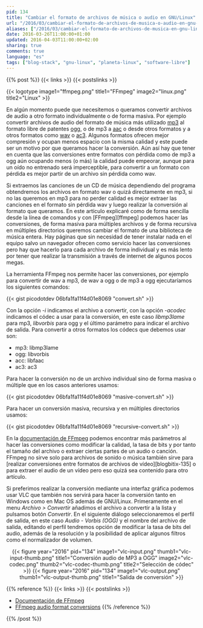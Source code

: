 ```yaml
---
pid: 134
title: "Cambiar el formato de archivos de música o audio en GNU/Linux"
url: "/2016/03/cambiar-el-formato-de-archivos-de-musica-o-audio-en-gnu-linux/"
aliases: ["/2016/03/cambiar-el-formato-de-archivos-de-musica-en-gnu-linux/"]
date: 2016-03-26T11:00:00+01:00
updated: 2016-04-03T11:00:00+02:00
sharing: true
comments: true
language: "es"
tags: ["blog-stack", "gnu-linux", "planeta-linux", "software-libre"]
---
```


{{% post %}}
{{< links >}}
{{< postslinks >}}

{{< logotype image1="ffmpeg.png" title1="FFmpeg" image2="linux.png" title2="Linux" >}}

En algún momento puede que necesitemos o queramos convertir archivos de audio a otro formato individualmente o de forma masiva. Por ejemplo convertir archivos de audio del formato de música más utilizado [mp3](https://es.wikipedia.org/wiki/MP3) al formato libre de patentes [ogg](https://es.wikipedia.org/wiki/Ogg), o de mp3 a [aac](https://es.wikipedia.org/wiki/Advanced_Audio_Coding) o desde otros formatos y a otros formatos como [wav](https://es.wikipedia.org/wiki/Waveform_Audio_Format) o [ac3](https://es.wikipedia.org/wiki/Dolby_Digital_%28AC-3%29). Algunos formatos ofrecen mejor compresión y ocupan menos espacio con la misma calidad y este puede ser un motivo por que queramos hacer la conversión. Aún así hay que tener en cuenta que las conversiones entre formatos con pérdida como de mp3 a ogg aún ocupando menos (o más) la calidad puede empeorar, aunque para un oído no entrenado será imperceptible, para convertir a un formato con pérdida es mejor partir de un archivo sin pérdida como wav.

Si extraemos las canciones de un CD de música dependiendo del programa obtendremos los archivos en formato wav o quizá directamente en mp3, si no las queremos en mp3 para no perder calidad es mejor extraer las canciones en el formato sin pérdida wav y luego realizar la conversión al formato que queramos. En este artículo explicaré como de forma sencilla desde la línea de comandos y con [FFmpeg][ffmpeg] podemos hacer las conversiones, de forma masiva para múltiples archivos y de forma recursiva en múltiples directorios queremos cambiar el formato de una biblioteca de música entera. Hay páginas que sin necesidad de tener instalar nada en el equipo salvo un navegador ofrecen como servicio hacer las conversiones pero hay que hacerlo para cada archivo de forma individual y es más lento por tener que realizar la transmisión a través de internet de algunos pocos megas.

La herramienta FFmpeg nos permite hacer las conversiones, por ejemplo para convertir de wav a mp3, de wav a ogg o de mp3 a ogg ejecutaríamos los siguientes comandos:

{{< gist picodotdev 06bfa1fa11f4d01e8069 "convert.sh" >}}

Con la opción _-i_ indicamos el archivo a convertir, con la opción _-acodec_ indicamos el códec a usar para la conversión, en este caso _libmp3lame_ para mp3, _libvorbis_ para ogg y el último parámetro para indicar el archivo de salida. Para convertir a otros formatos los códecs que debemos usar son:

* mp3: libmp3lame
* ogg: libvorbis
* acc: libfaac
* ac3: ac3

Para hacer la conversión no de un archivo individual sino de forma masiva o múltiple que en los casos anteriores usamos:

{{< gist picodotdev 06bfa1fa11f4d01e8069 "masive-convert.sh" >}}

Para hacer un conversión masiva, recursiva y en múltiples directorios usamos:

{{< gist picodotdev 06bfa1fa11f4d01e8069 "recursive-convert.sh" >}}

En la [documentación de FFmpeg](https://trac.ffmpeg.org/wiki) podemos encontrar más parámetros al hacer las conversiones como modificar la calidad, la tasa de bits y por tanto el tamaño del archivo o extraer ciertas partes de un audio o canción. FFmpeg no sirve solo para archivos de sonido o música también sirve para [realizar conversiones entre formatos de archivos de vídeo][blogbitix-135] o para extraer el audio de un vídeo pero eso quizá sea contenido para otro artículo.

Si preferimos realizar la conversión mediante una interfaz gráfica podemos usar VLC que también nos servirá para hacer la conversión tanto en Windows como en Mac OS además de GNU/Linux. Primeramente en el menu _Archivo_ _>_ _Convertir_ añadimos el archivo a convertir a la lista y pulsamos botón _Convertir_. En el siguiente diálogo seleccionaremos el perfil de salida, en este caso _Audio - Vorbis (OGG)_ y el nombre del archivo de salida, editando el perfil tendremos opción de modificar la tasa de bits del audio, además de la resolución y la posibilidad de aplicar algunos filtros como el normalizador de volumen.

<div class="media" style="text-align: center;">
    {{< figure year="2016" pid="134"
        image1="vlc-input.png" thumb1="vlc-input-thumb.png" title1="Conversión audio de MP3 a OGG"
        image2="vlc-codec.png" thumb2="vlc-codec-thumb.png" title2="Selección de códec" >}}
    {{< figure year="2016" pid="134"
        image1="vlc-output.png" thumb1="vlc-output-thumb.png" title1="Salida de conversión" >}}
</div>

{{% reference %}}
{{< links >}}
{{< postslinks >}}
* [Documentación de FFmpeg](https://trac.ffmpeg.org/wiki)
* [FFmpeg audio format conversions](http://linuxconfig.org/ffmpeg-audio-format-conversions)
{{% /reference %}}

{{% /post %}}
